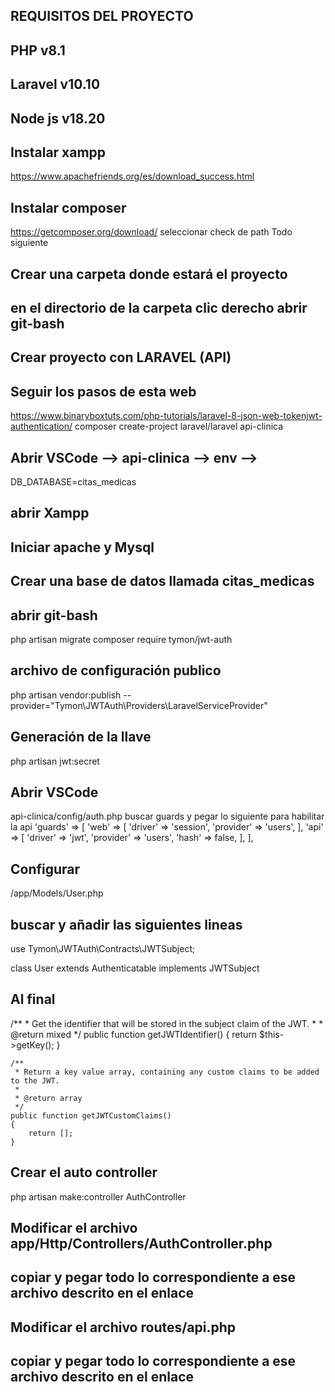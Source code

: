 ## REQUISITOS DEL PROYECTO
## PHP v8.1
## Laravel v10.10
## Node js v18.20

## Instalar xampp
https://www.apachefriends.org/es/download_success.html
## Instalar composer
https://getcomposer.org/download/
seleccionar check de path
Todo siguiente
## Crear una carpeta donde estará el proyecto
## en el directorio de la carpeta clic derecho abrir git-bash
## Crear proyecto con LARAVEL (API)
## Seguir los pasos de esta web
https://www.binaryboxtuts.com/php-tutorials/laravel-8-json-web-tokenjwt-authentication/
composer create-project laravel/laravel api-clinica
## Abrir VSCode --> api-clinica --> env -->
DB_DATABASE=citas_medicas
## abrir Xampp
## Iniciar apache y Mysql
## Crear una base de datos llamada citas_medicas
## abrir git-bash
php artisan migrate
composer require tymon/jwt-auth
## archivo de configuración publico
php artisan vendor:publish --provider="Tymon\JWTAuth\Providers\LaravelServiceProvider"
## Generación de la llave
php artisan jwt:secret
## Abrir VSCode
api-clinica/config/auth.php 
buscar guards y pegar lo siguiente para habilitar la api
'guards' => [
        'web' => [
            'driver' => 'session',
            'provider' => 'users',
        ], 
        'api' => [
            'driver' => 'jwt',
            'provider' => 'users',
            'hash' => false,
        ],
    ],
## Configurar
/app/Models/User.php
## buscar y añadir las siguientes lineas

use Tymon\JWTAuth\Contracts\JWTSubject;
 
class User extends Authenticatable implements JWTSubject
## Al final

/**
     * Get the identifier that will be stored in the subject claim of the JWT.
     *
     * @return mixed
     */
    public function getJWTIdentifier()
    {
        return $this->getKey();
    }
 
    /**
     * Return a key value array, containing any custom claims to be added to the JWT.
     *
     * @return array
     */
    public function getJWTCustomClaims()
    {
        return [];
    }
## Crear el auto controller
php artisan make:controller AuthController
## Modificar el archivo app/Http/Controllers/AuthController.php
## copiar y pegar todo lo correspondiente a ese archivo descrito en el enlace
## Modificar el archivo routes/api.php
## copiar y pegar todo lo correspondiente a ese archivo descrito en el enlace
